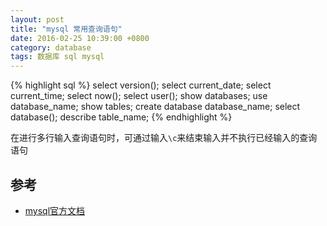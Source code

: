 ```yaml
---
layout: post
title: "mysql 常用查询语句"
date: 2016-02-25 10:39:00 +0800
category: database
tags: 数据库 sql mysql
---
```


{% highlight sql %}
    select version();
    select current_date;
    select current_time;
    select now();
    select user();
    show databases;
    use database_name;
    show tables;
    create database database_name;
    select database();
    describe table_name;
{% endhighlight %}

在进行多行输入查询语句时，可通过输入`\c`来结束输入并不执行已经输入的查询语句

## 参考
* [mysql官方文档](http://dev.mysql.com/doc/refman/5.7/en/entering-queries.html)